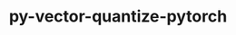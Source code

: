 ---
title: "py-vector-quantize-pytorch"
layout: cache
categories: [package, develop]
meta: {"versions": ["0.3.9"], "compilers": ["gcc@=11.3.0", "gcc@=7.3.1"], "oss": ["amzn2", "ubuntu22.04"], "platforms": ["linux"], "targets": ["ivybridge", "x86_64_v3", "x86_64_v4"], "stacks": ["ml-linux-x86_64-cpu", "ml-linux-x86_64-cuda", "root"], "num_specs": 76, "num_specs_by_stack": {"root": 76, "ml-linux-x86_64-cuda": 25, "ml-linux-x86_64-cpu": 21}}
spec_details: [{"hash": "gwayuexpybhr4x5elzy3sqchesdxdmsy", "compiler": "gcc@=7.3.1", "versions": ["0.3.9"], "os": "amzn2", "platform": "linux", "target": "ivybridge", "variants": ["build_system=python_pip"], "stacks": ["root"], "size": "-", "tarball": "https://binaries.spack.io/develop/build_cache/linux-amzn2-ivybridge/gcc-7.3.1/py-vector-quantize-pytorch-0.3.9/linux-amzn2-ivybridge-gcc-7.3.1-py-vector-quantize-pytorch-0.3.9-gwayuexpybhr4x5elzy3sqchesdxdmsy.spack"}, {"hash": "bjjtlfrl4egbwvpyihmlnzhi2rj2l2i4", "compiler": "gcc@=7.3.1", "versions": ["0.3.9"], "os": "amzn2", "platform": "linux", "target": "ivybridge", "variants": ["build_system=python_pip"], "stacks": ["root"], "size": "-", "tarball": "https://binaries.spack.io/develop/build_cache/linux-amzn2-ivybridge/gcc-7.3.1/py-vector-quantize-pytorch-0.3.9/linux-amzn2-ivybridge-gcc-7.3.1-py-vector-quantize-pytorch-0.3.9-bjjtlfrl4egbwvpyihmlnzhi2rj2l2i4.spack"}, {"hash": "22jdhzme4ynpgcvk256ami634crlnd3t", "compiler": "gcc@=7.3.1", "versions": ["0.3.9"], "os": "amzn2", "platform": "linux", "target": "ivybridge", "variants": ["build_system=python_pip"], "stacks": ["root"], "size": "-", "tarball": "https://binaries.spack.io/develop/build_cache/linux-amzn2-ivybridge/gcc-7.3.1/py-vector-quantize-pytorch-0.3.9/linux-amzn2-ivybridge-gcc-7.3.1-py-vector-quantize-pytorch-0.3.9-22jdhzme4ynpgcvk256ami634crlnd3t.spack"}, {"hash": "ewnx3xjak4dklyksnsxzglphifkfai3r", "compiler": "gcc@=7.3.1", "versions": ["0.3.9"], "os": "amzn2", "platform": "linux", "target": "ivybridge", "variants": ["build_system=python_pip"], "stacks": ["root"], "size": "-", "tarball": "https://binaries.spack.io/develop/build_cache/linux-amzn2-ivybridge/gcc-7.3.1/py-vector-quantize-pytorch-0.3.9/linux-amzn2-ivybridge-gcc-7.3.1-py-vector-quantize-pytorch-0.3.9-ewnx3xjak4dklyksnsxzglphifkfai3r.spack"}, {"hash": "5juhpjwgq4b2z5a5b6i7fvuphui7f3eg", "compiler": "gcc@=7.3.1", "versions": ["0.3.9"], "os": "amzn2", "platform": "linux", "target": "ivybridge", "variants": ["build_system=python_pip"], "stacks": ["root"], "size": "-", "tarball": "https://binaries.spack.io/develop/build_cache/linux-amzn2-ivybridge/gcc-7.3.1/py-vector-quantize-pytorch-0.3.9/linux-amzn2-ivybridge-gcc-7.3.1-py-vector-quantize-pytorch-0.3.9-5juhpjwgq4b2z5a5b6i7fvuphui7f3eg.spack"}, {"hash": "or3u2er46upwfq7w427o5exk4cnxkk4s", "compiler": "gcc@=7.3.1", "versions": ["0.3.9"], "os": "amzn2", "platform": "linux", "target": "ivybridge", "variants": ["build_system=python_pip"], "stacks": ["root"], "size": "-", "tarball": "https://binaries.spack.io/develop/build_cache/linux-amzn2-ivybridge/gcc-7.3.1/py-vector-quantize-pytorch-0.3.9/linux-amzn2-ivybridge-gcc-7.3.1-py-vector-quantize-pytorch-0.3.9-or3u2er46upwfq7w427o5exk4cnxkk4s.spack"}, {"hash": "qbb5b4grdr4c6vumrd46qpmevv5jvg47", "compiler": "gcc@=7.3.1", "versions": ["0.3.9"], "os": "amzn2", "platform": "linux", "target": "ivybridge", "variants": ["build_system=python_pip"], "stacks": ["root"], "size": "-", "tarball": "https://binaries.spack.io/develop/build_cache/linux-amzn2-ivybridge/gcc-7.3.1/py-vector-quantize-pytorch-0.3.9/linux-amzn2-ivybridge-gcc-7.3.1-py-vector-quantize-pytorch-0.3.9-qbb5b4grdr4c6vumrd46qpmevv5jvg47.spack"}, {"hash": "hw6dduigvz2ta4qaonidicnitwqqmfeg", "compiler": "gcc@=7.3.1", "versions": ["0.3.9"], "os": "amzn2", "platform": "linux", "target": "x86_64_v3", "variants": ["build_system=python_pip"], "stacks": ["root"], "size": "-", "tarball": "https://binaries.spack.io/develop/build_cache/linux-amzn2-x86_64_v3/gcc-7.3.1/py-vector-quantize-pytorch-0.3.9/linux-amzn2-x86_64_v3-gcc-7.3.1-py-vector-quantize-pytorch-0.3.9-hw6dduigvz2ta4qaonidicnitwqqmfeg.spack"}, {"hash": "rgp5wd3syb4vgadszis4erdn7j2erreu", "compiler": "gcc@=7.3.1", "versions": ["0.3.9"], "os": "amzn2", "platform": "linux", "target": "x86_64_v3", "variants": ["build_system=python_pip"], "stacks": ["root"], "size": "-", "tarball": "https://binaries.spack.io/develop/build_cache/linux-amzn2-x86_64_v3/gcc-7.3.1/py-vector-quantize-pytorch-0.3.9/linux-amzn2-x86_64_v3-gcc-7.3.1-py-vector-quantize-pytorch-0.3.9-rgp5wd3syb4vgadszis4erdn7j2erreu.spack"}, {"hash": "sd46tn42gs76kd4d6oi5i4vamcuh5urr", "compiler": "gcc@=7.3.1", "versions": ["0.3.9"], "os": "amzn2", "platform": "linux", "target": "x86_64_v3", "variants": ["build_system=python_pip"], "stacks": ["root"], "size": "-", "tarball": "https://binaries.spack.io/develop/build_cache/linux-amzn2-x86_64_v3/gcc-7.3.1/py-vector-quantize-pytorch-0.3.9/linux-amzn2-x86_64_v3-gcc-7.3.1-py-vector-quantize-pytorch-0.3.9-sd46tn42gs76kd4d6oi5i4vamcuh5urr.spack"}, {"hash": "6f375jisd6gbpl4v7mqatns44bt3k6jx", "compiler": "gcc@=7.3.1", "versions": ["0.3.9"], "os": "amzn2", "platform": "linux", "target": "x86_64_v3", "variants": ["build_system=python_pip"], "stacks": ["root"], "size": "-", "tarball": "https://binaries.spack.io/develop/build_cache/linux-amzn2-x86_64_v3/gcc-7.3.1/py-vector-quantize-pytorch-0.3.9/linux-amzn2-x86_64_v3-gcc-7.3.1-py-vector-quantize-pytorch-0.3.9-6f375jisd6gbpl4v7mqatns44bt3k6jx.spack"}, {"hash": "26ocgwfjpejxompa6yywsvwgje2cd6fk", "compiler": "gcc@=7.3.1", "versions": ["0.3.9"], "os": "amzn2", "platform": "linux", "target": "x86_64_v3", "variants": ["build_system=python_pip"], "stacks": ["root"], "size": "-", "tarball": "https://binaries.spack.io/develop/build_cache/linux-amzn2-x86_64_v3/gcc-7.3.1/py-vector-quantize-pytorch-0.3.9/linux-amzn2-x86_64_v3-gcc-7.3.1-py-vector-quantize-pytorch-0.3.9-26ocgwfjpejxompa6yywsvwgje2cd6fk.spack"}, {"hash": "bk5ogmqpeoskgq3suwuhrqyk66dnzdow", "compiler": "gcc@=7.3.1", "versions": ["0.3.9"], "os": "amzn2", "platform": "linux", "target": "x86_64_v3", "variants": ["build_system=python_pip"], "stacks": ["root"], "size": "-", "tarball": "https://binaries.spack.io/develop/build_cache/linux-amzn2-x86_64_v3/gcc-7.3.1/py-vector-quantize-pytorch-0.3.9/linux-amzn2-x86_64_v3-gcc-7.3.1-py-vector-quantize-pytorch-0.3.9-bk5ogmqpeoskgq3suwuhrqyk66dnzdow.spack"}, {"hash": "a3cwagebjh3naq55tln6aegx6zp7uod4", "compiler": "gcc@=7.3.1", "versions": ["0.3.9"], "os": "amzn2", "platform": "linux", "target": "x86_64_v3", "variants": [], "stacks": ["root"], "size": "-", "tarball": "https://binaries.spack.io/develop/build_cache/linux-amzn2-x86_64_v3/gcc-7.3.1/py-vector-quantize-pytorch-0.3.9/linux-amzn2-x86_64_v3-gcc-7.3.1-py-vector-quantize-pytorch-0.3.9-a3cwagebjh3naq55tln6aegx6zp7uod4.spack"}, {"hash": "cf2hyvwjiwuq4t6zklkhtq6bvbysbnsr", "compiler": "gcc@=7.3.1", "versions": ["0.3.9"], "os": "amzn2", "platform": "linux", "target": "x86_64_v3", "variants": ["build_system=python_pip"], "stacks": ["root"], "size": "-", "tarball": "https://binaries.spack.io/develop/build_cache/linux-amzn2-x86_64_v3/gcc-7.3.1/py-vector-quantize-pytorch-0.3.9/linux-amzn2-x86_64_v3-gcc-7.3.1-py-vector-quantize-pytorch-0.3.9-cf2hyvwjiwuq4t6zklkhtq6bvbysbnsr.spack"}, {"hash": "362tzsb23pkfksrq6m27ucjdvsm5hxys", "compiler": "gcc@=7.3.1", "versions": ["0.3.9"], "os": "amzn2", "platform": "linux", "target": "x86_64_v3", "variants": ["build_system=python_pip"], "stacks": ["root"], "size": "-", "tarball": "https://binaries.spack.io/develop/build_cache/linux-amzn2-x86_64_v3/gcc-7.3.1/py-vector-quantize-pytorch-0.3.9/linux-amzn2-x86_64_v3-gcc-7.3.1-py-vector-quantize-pytorch-0.3.9-362tzsb23pkfksrq6m27ucjdvsm5hxys.spack"}, {"hash": "fzj6j27g3nznr5yd3jsbt7gymw4niwzg", "compiler": "gcc@=7.3.1", "versions": ["0.3.9"], "os": "amzn2", "platform": "linux", "target": "x86_64_v3", "variants": [], "stacks": ["root"], "size": "-", "tarball": "https://binaries.spack.io/develop/build_cache/linux-amzn2-x86_64_v3/gcc-7.3.1/py-vector-quantize-pytorch-0.3.9/linux-amzn2-x86_64_v3-gcc-7.3.1-py-vector-quantize-pytorch-0.3.9-fzj6j27g3nznr5yd3jsbt7gymw4niwzg.spack"}, {"hash": "3dfijjxot6mewnsib42wj5e5fqmfwhdh", "compiler": "gcc@=7.3.1", "versions": ["0.3.9"], "os": "amzn2", "platform": "linux", "target": "x86_64_v3", "variants": ["build_system=python_pip"], "stacks": ["root"], "size": "-", "tarball": "https://binaries.spack.io/develop/build_cache/linux-amzn2-x86_64_v3/gcc-7.3.1/py-vector-quantize-pytorch-0.3.9/linux-amzn2-x86_64_v3-gcc-7.3.1-py-vector-quantize-pytorch-0.3.9-3dfijjxot6mewnsib42wj5e5fqmfwhdh.spack"}, {"hash": "avpmjqikawpmrchbzsh4zfbokruyrzrd", "compiler": "gcc@=7.3.1", "versions": ["0.3.9"], "os": "amzn2", "platform": "linux", "target": "x86_64_v3", "variants": ["build_system=python_pip"], "stacks": ["root"], "size": "-", "tarball": "https://binaries.spack.io/develop/build_cache/linux-amzn2-x86_64_v3/gcc-7.3.1/py-vector-quantize-pytorch-0.3.9/linux-amzn2-x86_64_v3-gcc-7.3.1-py-vector-quantize-pytorch-0.3.9-avpmjqikawpmrchbzsh4zfbokruyrzrd.spack"}, {"hash": "4patdvhiah6z4yrlbfksrjrcgmj4etkm", "compiler": "gcc@=7.3.1", "versions": ["0.3.9"], "os": "amzn2", "platform": "linux", "target": "x86_64_v3", "variants": [], "stacks": ["root"], "size": "-", "tarball": "https://binaries.spack.io/develop/build_cache/linux-amzn2-x86_64_v3/gcc-7.3.1/py-vector-quantize-pytorch-0.3.9/linux-amzn2-x86_64_v3-gcc-7.3.1-py-vector-quantize-pytorch-0.3.9-4patdvhiah6z4yrlbfksrjrcgmj4etkm.spack"}, {"hash": "qwzhd3hynjmqaonfye2ewkc4d5dni7it", "compiler": "gcc@=7.3.1", "versions": ["0.3.9"], "os": "amzn2", "platform": "linux", "target": "x86_64_v3", "variants": ["build_system=python_pip"], "stacks": ["root"], "size": "-", "tarball": "https://binaries.spack.io/develop/build_cache/linux-amzn2-x86_64_v3/gcc-7.3.1/py-vector-quantize-pytorch-0.3.9/linux-amzn2-x86_64_v3-gcc-7.3.1-py-vector-quantize-pytorch-0.3.9-qwzhd3hynjmqaonfye2ewkc4d5dni7it.spack"}, {"hash": "6omte2emhz6y7etiwkxpeaesbx3hbqte", "compiler": "gcc@=7.3.1", "versions": ["0.3.9"], "os": "amzn2", "platform": "linux", "target": "x86_64_v3", "variants": ["build_system=python_pip"], "stacks": ["root"], "size": "-", "tarball": "https://binaries.spack.io/develop/build_cache/linux-amzn2-x86_64_v3/gcc-7.3.1/py-vector-quantize-pytorch-0.3.9/linux-amzn2-x86_64_v3-gcc-7.3.1-py-vector-quantize-pytorch-0.3.9-6omte2emhz6y7etiwkxpeaesbx3hbqte.spack"}, {"hash": "7jbsnroevgdph33y4vgdffxr3mvs7l2k", "compiler": "gcc@=7.3.1", "versions": ["0.3.9"], "os": "amzn2", "platform": "linux", "target": "x86_64_v3", "variants": ["build_system=python_pip"], "stacks": ["root"], "size": "-", "tarball": "https://binaries.spack.io/develop/build_cache/linux-amzn2-x86_64_v3/gcc-7.3.1/py-vector-quantize-pytorch-0.3.9/linux-amzn2-x86_64_v3-gcc-7.3.1-py-vector-quantize-pytorch-0.3.9-7jbsnroevgdph33y4vgdffxr3mvs7l2k.spack"}, {"hash": "7rslcjehdsdf4ww2wc6le7yrz54is6h7", "compiler": "gcc@=7.3.1", "versions": ["0.3.9"], "os": "amzn2", "platform": "linux", "target": "x86_64_v3", "variants": ["build_system=python_pip"], "stacks": ["root"], "size": "-", "tarball": "https://binaries.spack.io/develop/build_cache/linux-amzn2-x86_64_v3/gcc-7.3.1/py-vector-quantize-pytorch-0.3.9/linux-amzn2-x86_64_v3-gcc-7.3.1-py-vector-quantize-pytorch-0.3.9-7rslcjehdsdf4ww2wc6le7yrz54is6h7.spack"}, {"hash": "sk4uqufm2egmtsoudqvxhfixeq7ykxsm", "compiler": "gcc@=7.3.1", "versions": ["0.3.9"], "os": "amzn2", "platform": "linux", "target": "x86_64_v3", "variants": ["build_system=python_pip"], "stacks": ["root"], "size": "-", "tarball": "https://binaries.spack.io/develop/build_cache/linux-amzn2-x86_64_v3/gcc-7.3.1/py-vector-quantize-pytorch-0.3.9/linux-amzn2-x86_64_v3-gcc-7.3.1-py-vector-quantize-pytorch-0.3.9-sk4uqufm2egmtsoudqvxhfixeq7ykxsm.spack"}, {"hash": "plzy6z5ievaxmju4xau745oksnwvizpk", "compiler": "gcc@=7.3.1", "versions": ["0.3.9"], "os": "amzn2", "platform": "linux", "target": "x86_64_v3", "variants": ["build_system=python_pip"], "stacks": ["root"], "size": "-", "tarball": "https://binaries.spack.io/develop/build_cache/linux-amzn2-x86_64_v3/gcc-7.3.1/py-vector-quantize-pytorch-0.3.9/linux-amzn2-x86_64_v3-gcc-7.3.1-py-vector-quantize-pytorch-0.3.9-plzy6z5ievaxmju4xau745oksnwvizpk.spack"}, {"hash": "x7vjugp47rkjl53jbfjzg5u5wdyqbiyn", "compiler": "gcc@=7.3.1", "versions": ["0.3.9"], "os": "amzn2", "platform": "linux", "target": "x86_64_v3", "variants": ["build_system=python_pip"], "stacks": ["root"], "size": "-", "tarball": "https://binaries.spack.io/develop/build_cache/linux-amzn2-x86_64_v3/gcc-7.3.1/py-vector-quantize-pytorch-0.3.9/linux-amzn2-x86_64_v3-gcc-7.3.1-py-vector-quantize-pytorch-0.3.9-x7vjugp47rkjl53jbfjzg5u5wdyqbiyn.spack"}, {"hash": "hhlicmwcz4d5d4md262gmqe3ht26tv5r", "compiler": "gcc@=7.3.1", "versions": ["0.3.9"], "os": "amzn2", "platform": "linux", "target": "x86_64_v3", "variants": ["build_system=python_pip"], "stacks": ["root"], "size": "-", "tarball": "https://binaries.spack.io/develop/build_cache/linux-amzn2-x86_64_v3/gcc-7.3.1/py-vector-quantize-pytorch-0.3.9/linux-amzn2-x86_64_v3-gcc-7.3.1-py-vector-quantize-pytorch-0.3.9-hhlicmwcz4d5d4md262gmqe3ht26tv5r.spack"}, {"hash": "hr6mkt5aemq7d6ucshyvtcikfcztuqwg", "compiler": "gcc@=7.3.1", "versions": ["0.3.9"], "os": "amzn2", "platform": "linux", "target": "x86_64_v4", "variants": [], "stacks": ["root"], "size": "-", "tarball": "https://binaries.spack.io/develop/build_cache/linux-amzn2-x86_64_v4/gcc-7.3.1/py-vector-quantize-pytorch-0.3.9/linux-amzn2-x86_64_v4-gcc-7.3.1-py-vector-quantize-pytorch-0.3.9-hr6mkt5aemq7d6ucshyvtcikfcztuqwg.spack"}, {"hash": "6s5djefami6paw5ql4eb7k4dgsaiymld", "compiler": "gcc@=7.3.1", "versions": ["0.3.9"], "os": "amzn2", "platform": "linux", "target": "x86_64_v4", "variants": [], "stacks": ["root"], "size": "-", "tarball": "https://binaries.spack.io/develop/build_cache/linux-amzn2-x86_64_v4/gcc-7.3.1/py-vector-quantize-pytorch-0.3.9/linux-amzn2-x86_64_v4-gcc-7.3.1-py-vector-quantize-pytorch-0.3.9-6s5djefami6paw5ql4eb7k4dgsaiymld.spack"}, {"hash": "dprxhoubm75y5shw2a5j2rytkmyc3wxm", "compiler": "gcc@=11.3.0", "versions": ["0.3.9"], "os": "ubuntu22.04", "platform": "linux", "target": "x86_64_v3", "variants": ["build_system=python_pip"], "stacks": ["ml-linux-x86_64-cuda", "root"], "size": "-", "tarball": "https://binaries.spack.io/develop/build_cache/linux-ubuntu22.04-x86_64_v3/gcc-11.3.0/py-vector-quantize-pytorch-0.3.9/linux-ubuntu22.04-x86_64_v3-gcc-11.3.0-py-vector-quantize-pytorch-0.3.9-dprxhoubm75y5shw2a5j2rytkmyc3wxm.spack"}, {"hash": "7u6mje7kfgkane7lzywvlfgnsdav7ic4", "compiler": "gcc@=11.3.0", "versions": ["0.3.9"], "os": "ubuntu22.04", "platform": "linux", "target": "x86_64_v3", "variants": ["build_system=python_pip"], "stacks": ["ml-linux-x86_64-cuda", "root"], "size": "-", "tarball": "https://binaries.spack.io/develop/build_cache/linux-ubuntu22.04-x86_64_v3/gcc-11.3.0/py-vector-quantize-pytorch-0.3.9/linux-ubuntu22.04-x86_64_v3-gcc-11.3.0-py-vector-quantize-pytorch-0.3.9-7u6mje7kfgkane7lzywvlfgnsdav7ic4.spack"}, {"hash": "a4wqkdh5u6ypbab2ykjh3zd22x72qp73", "compiler": "gcc@=11.3.0", "versions": ["0.3.9"], "os": "ubuntu22.04", "platform": "linux", "target": "x86_64_v3", "variants": ["build_system=python_pip"], "stacks": ["ml-linux-x86_64-cpu", "root"], "size": "-", "tarball": "https://binaries.spack.io/develop/build_cache/linux-ubuntu22.04-x86_64_v3/gcc-11.3.0/py-vector-quantize-pytorch-0.3.9/linux-ubuntu22.04-x86_64_v3-gcc-11.3.0-py-vector-quantize-pytorch-0.3.9-a4wqkdh5u6ypbab2ykjh3zd22x72qp73.spack"}, {"hash": "35bvzh6s4igbp264b5r7c6n4wuvzre64", "compiler": "gcc@=11.3.0", "versions": ["0.3.9"], "os": "ubuntu22.04", "platform": "linux", "target": "x86_64_v3", "variants": ["build_system=python_pip"], "stacks": ["ml-linux-x86_64-cuda", "root"], "size": "-", "tarball": "https://binaries.spack.io/develop/build_cache/linux-ubuntu22.04-x86_64_v3/gcc-11.3.0/py-vector-quantize-pytorch-0.3.9/linux-ubuntu22.04-x86_64_v3-gcc-11.3.0-py-vector-quantize-pytorch-0.3.9-35bvzh6s4igbp264b5r7c6n4wuvzre64.spack"}, {"hash": "cli7ux32i253vuda7k5ylxpdaexqsksy", "compiler": "gcc@=11.3.0", "versions": ["0.3.9"], "os": "ubuntu22.04", "platform": "linux", "target": "x86_64_v3", "variants": ["build_system=python_pip"], "stacks": ["ml-linux-x86_64-cuda", "root"], "size": "-", "tarball": "https://binaries.spack.io/develop/build_cache/linux-ubuntu22.04-x86_64_v3/gcc-11.3.0/py-vector-quantize-pytorch-0.3.9/linux-ubuntu22.04-x86_64_v3-gcc-11.3.0-py-vector-quantize-pytorch-0.3.9-cli7ux32i253vuda7k5ylxpdaexqsksy.spack"}, {"hash": "bnxrnrjhjwnbdqzef5psrysyzzdiw3hb", "compiler": "gcc@=11.3.0", "versions": ["0.3.9"], "os": "ubuntu22.04", "platform": "linux", "target": "x86_64_v3", "variants": ["build_system=python_pip"], "stacks": ["ml-linux-x86_64-cuda", "root"], "size": "-", "tarball": "https://binaries.spack.io/develop/build_cache/linux-ubuntu22.04-x86_64_v3/gcc-11.3.0/py-vector-quantize-pytorch-0.3.9/linux-ubuntu22.04-x86_64_v3-gcc-11.3.0-py-vector-quantize-pytorch-0.3.9-bnxrnrjhjwnbdqzef5psrysyzzdiw3hb.spack"}, {"hash": "fr2o75tht3inmkki6aqi4wsz5ke3bag6", "compiler": "gcc@=11.3.0", "versions": ["0.3.9"], "os": "ubuntu22.04", "platform": "linux", "target": "x86_64_v3", "variants": ["build_system=python_pip"], "stacks": ["ml-linux-x86_64-cpu", "root"], "size": "-", "tarball": "https://binaries.spack.io/develop/build_cache/linux-ubuntu22.04-x86_64_v3/gcc-11.3.0/py-vector-quantize-pytorch-0.3.9/linux-ubuntu22.04-x86_64_v3-gcc-11.3.0-py-vector-quantize-pytorch-0.3.9-fr2o75tht3inmkki6aqi4wsz5ke3bag6.spack"}, {"hash": "5ebhpjtzcdjnzbq5bwwj6w4r2ou42ok6", "compiler": "gcc@=11.3.0", "versions": ["0.3.9"], "os": "ubuntu22.04", "platform": "linux", "target": "x86_64_v3", "variants": ["build_system=python_pip"], "stacks": ["ml-linux-x86_64-cuda", "root"], "size": "-", "tarball": "https://binaries.spack.io/develop/build_cache/linux-ubuntu22.04-x86_64_v3/gcc-11.3.0/py-vector-quantize-pytorch-0.3.9/linux-ubuntu22.04-x86_64_v3-gcc-11.3.0-py-vector-quantize-pytorch-0.3.9-5ebhpjtzcdjnzbq5bwwj6w4r2ou42ok6.spack"}, {"hash": "vzsun7b5tdahgkad2iguecr3yvotkibd", "compiler": "gcc@=11.3.0", "versions": ["0.3.9"], "os": "ubuntu22.04", "platform": "linux", "target": "x86_64_v3", "variants": ["build_system=python_pip"], "stacks": ["ml-linux-x86_64-cpu", "root"], "size": "-", "tarball": "https://binaries.spack.io/develop/build_cache/linux-ubuntu22.04-x86_64_v3/gcc-11.3.0/py-vector-quantize-pytorch-0.3.9/linux-ubuntu22.04-x86_64_v3-gcc-11.3.0-py-vector-quantize-pytorch-0.3.9-vzsun7b5tdahgkad2iguecr3yvotkibd.spack"}, {"hash": "5mgoxxlrhe54xdafk3rvkijrcozxgjta", "compiler": "gcc@=11.3.0", "versions": ["0.3.9"], "os": "ubuntu22.04", "platform": "linux", "target": "x86_64_v3", "variants": ["build_system=python_pip"], "stacks": ["ml-linux-x86_64-cuda", "root"], "size": "-", "tarball": "https://binaries.spack.io/develop/build_cache/linux-ubuntu22.04-x86_64_v3/gcc-11.3.0/py-vector-quantize-pytorch-0.3.9/linux-ubuntu22.04-x86_64_v3-gcc-11.3.0-py-vector-quantize-pytorch-0.3.9-5mgoxxlrhe54xdafk3rvkijrcozxgjta.spack"}, {"hash": "aw4zyipq5jdshezxqhero26pnnzcgvrt", "compiler": "gcc@=11.3.0", "versions": ["0.3.9"], "os": "ubuntu22.04", "platform": "linux", "target": "x86_64_v3", "variants": ["build_system=python_pip"], "stacks": ["ml-linux-x86_64-cuda", "root"], "size": "-", "tarball": "https://binaries.spack.io/develop/build_cache/linux-ubuntu22.04-x86_64_v3/gcc-11.3.0/py-vector-quantize-pytorch-0.3.9/linux-ubuntu22.04-x86_64_v3-gcc-11.3.0-py-vector-quantize-pytorch-0.3.9-aw4zyipq5jdshezxqhero26pnnzcgvrt.spack"}, {"hash": "efn4hbklwm4bv3mhi4viotxlncln3khm", "compiler": "gcc@=11.3.0", "versions": ["0.3.9"], "os": "ubuntu22.04", "platform": "linux", "target": "x86_64_v3", "variants": ["build_system=python_pip"], "stacks": ["ml-linux-x86_64-cuda", "root"], "size": "-", "tarball": "https://binaries.spack.io/develop/build_cache/linux-ubuntu22.04-x86_64_v3/gcc-11.3.0/py-vector-quantize-pytorch-0.3.9/linux-ubuntu22.04-x86_64_v3-gcc-11.3.0-py-vector-quantize-pytorch-0.3.9-efn4hbklwm4bv3mhi4viotxlncln3khm.spack"}, {"hash": "gd36drbiuyoov7zhawvgmffkejevlhes", "compiler": "gcc@=11.3.0", "versions": ["0.3.9"], "os": "ubuntu22.04", "platform": "linux", "target": "x86_64_v3", "variants": ["build_system=python_pip"], "stacks": ["ml-linux-x86_64-cpu", "root"], "size": "-", "tarball": "https://binaries.spack.io/develop/build_cache/linux-ubuntu22.04-x86_64_v3/gcc-11.3.0/py-vector-quantize-pytorch-0.3.9/linux-ubuntu22.04-x86_64_v3-gcc-11.3.0-py-vector-quantize-pytorch-0.3.9-gd36drbiuyoov7zhawvgmffkejevlhes.spack"}, {"hash": "rfqicihh4uu6jmlhuqltcbyft5gu27hx", "compiler": "gcc@=11.3.0", "versions": ["0.3.9"], "os": "ubuntu22.04", "platform": "linux", "target": "x86_64_v3", "variants": ["build_system=python_pip"], "stacks": ["ml-linux-x86_64-cuda", "root"], "size": "-", "tarball": "https://binaries.spack.io/develop/build_cache/linux-ubuntu22.04-x86_64_v3/gcc-11.3.0/py-vector-quantize-pytorch-0.3.9/linux-ubuntu22.04-x86_64_v3-gcc-11.3.0-py-vector-quantize-pytorch-0.3.9-rfqicihh4uu6jmlhuqltcbyft5gu27hx.spack"}, {"hash": "jn3cxhndzin6i33hgxztl74cftaamaif", "compiler": "gcc@=11.3.0", "versions": ["0.3.9"], "os": "ubuntu22.04", "platform": "linux", "target": "x86_64_v3", "variants": ["build_system=python_pip"], "stacks": ["ml-linux-x86_64-cpu", "root"], "size": "-", "tarball": "https://binaries.spack.io/develop/build_cache/linux-ubuntu22.04-x86_64_v3/gcc-11.3.0/py-vector-quantize-pytorch-0.3.9/linux-ubuntu22.04-x86_64_v3-gcc-11.3.0-py-vector-quantize-pytorch-0.3.9-jn3cxhndzin6i33hgxztl74cftaamaif.spack"}, {"hash": "oyd5ykz5k5664pnvhogjz462fbxl4tis", "compiler": "gcc@=11.3.0", "versions": ["0.3.9"], "os": "ubuntu22.04", "platform": "linux", "target": "x86_64_v3", "variants": ["build_system=python_pip"], "stacks": ["ml-linux-x86_64-cpu", "root"], "size": "-", "tarball": "https://binaries.spack.io/develop/build_cache/linux-ubuntu22.04-x86_64_v3/gcc-11.3.0/py-vector-quantize-pytorch-0.3.9/linux-ubuntu22.04-x86_64_v3-gcc-11.3.0-py-vector-quantize-pytorch-0.3.9-oyd5ykz5k5664pnvhogjz462fbxl4tis.spack"}, {"hash": "hxtr46lpi3pb2q6hykrwt4i3aypyc3tg", "compiler": "gcc@=11.3.0", "versions": ["0.3.9"], "os": "ubuntu22.04", "platform": "linux", "target": "x86_64_v3", "variants": ["build_system=python_pip"], "stacks": ["ml-linux-x86_64-cuda", "root"], "size": "-", "tarball": "https://binaries.spack.io/develop/build_cache/linux-ubuntu22.04-x86_64_v3/gcc-11.3.0/py-vector-quantize-pytorch-0.3.9/linux-ubuntu22.04-x86_64_v3-gcc-11.3.0-py-vector-quantize-pytorch-0.3.9-hxtr46lpi3pb2q6hykrwt4i3aypyc3tg.spack"}, {"hash": "ozk7wcjfxgrrlwtine5fhfjc7dbzjhyj", "compiler": "gcc@=11.3.0", "versions": ["0.3.9"], "os": "ubuntu22.04", "platform": "linux", "target": "x86_64_v3", "variants": ["build_system=python_pip"], "stacks": ["ml-linux-x86_64-cpu", "root"], "size": "-", "tarball": "https://binaries.spack.io/develop/build_cache/linux-ubuntu22.04-x86_64_v3/gcc-11.3.0/py-vector-quantize-pytorch-0.3.9/linux-ubuntu22.04-x86_64_v3-gcc-11.3.0-py-vector-quantize-pytorch-0.3.9-ozk7wcjfxgrrlwtine5fhfjc7dbzjhyj.spack"}, {"hash": "k63q35dkl4h7do7jpf47xjiorhenffmb", "compiler": "gcc@=11.3.0", "versions": ["0.3.9"], "os": "ubuntu22.04", "platform": "linux", "target": "x86_64_v3", "variants": ["build_system=python_pip"], "stacks": ["ml-linux-x86_64-cuda", "root"], "size": "-", "tarball": "https://binaries.spack.io/develop/build_cache/linux-ubuntu22.04-x86_64_v3/gcc-11.3.0/py-vector-quantize-pytorch-0.3.9/linux-ubuntu22.04-x86_64_v3-gcc-11.3.0-py-vector-quantize-pytorch-0.3.9-k63q35dkl4h7do7jpf47xjiorhenffmb.spack"}, {"hash": "ugpwxiex2q3lt47q7qk7nefaigeu7dpx", "compiler": "gcc@=11.3.0", "versions": ["0.3.9"], "os": "ubuntu22.04", "platform": "linux", "target": "x86_64_v3", "variants": ["build_system=python_pip"], "stacks": ["ml-linux-x86_64-cpu", "root"], "size": "-", "tarball": "https://binaries.spack.io/develop/build_cache/linux-ubuntu22.04-x86_64_v3/gcc-11.3.0/py-vector-quantize-pytorch-0.3.9/linux-ubuntu22.04-x86_64_v3-gcc-11.3.0-py-vector-quantize-pytorch-0.3.9-ugpwxiex2q3lt47q7qk7nefaigeu7dpx.spack"}, {"hash": "mhshc2qf3ajp5hgrl43zppri5qkm2op6", "compiler": "gcc@=11.3.0", "versions": ["0.3.9"], "os": "ubuntu22.04", "platform": "linux", "target": "x86_64_v3", "variants": ["build_system=python_pip"], "stacks": ["ml-linux-x86_64-cpu", "root"], "size": "-", "tarball": "https://binaries.spack.io/develop/build_cache/linux-ubuntu22.04-x86_64_v3/gcc-11.3.0/py-vector-quantize-pytorch-0.3.9/linux-ubuntu22.04-x86_64_v3-gcc-11.3.0-py-vector-quantize-pytorch-0.3.9-mhshc2qf3ajp5hgrl43zppri5qkm2op6.spack"}, {"hash": "roarj3gtjafqmq2bsr6w7yxmkngs4vji", "compiler": "gcc@=11.3.0", "versions": ["0.3.9"], "os": "ubuntu22.04", "platform": "linux", "target": "x86_64_v3", "variants": ["build_system=python_pip"], "stacks": ["ml-linux-x86_64-cpu", "root"], "size": "-", "tarball": "https://binaries.spack.io/develop/build_cache/linux-ubuntu22.04-x86_64_v3/gcc-11.3.0/py-vector-quantize-pytorch-0.3.9/linux-ubuntu22.04-x86_64_v3-gcc-11.3.0-py-vector-quantize-pytorch-0.3.9-roarj3gtjafqmq2bsr6w7yxmkngs4vji.spack"}, {"hash": "jvmphoa3mqb3impdsirpqhumpvm4ukso", "compiler": "gcc@=11.3.0", "versions": ["0.3.9"], "os": "ubuntu22.04", "platform": "linux", "target": "x86_64_v3", "variants": ["build_system=python_pip"], "stacks": ["ml-linux-x86_64-cpu", "root"], "size": "-", "tarball": "https://binaries.spack.io/develop/build_cache/linux-ubuntu22.04-x86_64_v3/gcc-11.3.0/py-vector-quantize-pytorch-0.3.9/linux-ubuntu22.04-x86_64_v3-gcc-11.3.0-py-vector-quantize-pytorch-0.3.9-jvmphoa3mqb3impdsirpqhumpvm4ukso.spack"}, {"hash": "skhcndffwqeidjd3ukkruxxwd7pdzmw3", "compiler": "gcc@=11.3.0", "versions": ["0.3.9"], "os": "ubuntu22.04", "platform": "linux", "target": "x86_64_v3", "variants": ["build_system=python_pip"], "stacks": ["ml-linux-x86_64-cuda", "root"], "size": "-", "tarball": "https://binaries.spack.io/develop/build_cache/linux-ubuntu22.04-x86_64_v3/gcc-11.3.0/py-vector-quantize-pytorch-0.3.9/linux-ubuntu22.04-x86_64_v3-gcc-11.3.0-py-vector-quantize-pytorch-0.3.9-skhcndffwqeidjd3ukkruxxwd7pdzmw3.spack"}, {"hash": "gpavevfjqj452c6prua3tn5ad56tskcp", "compiler": "gcc@=11.3.0", "versions": ["0.3.9"], "os": "ubuntu22.04", "platform": "linux", "target": "x86_64_v3", "variants": ["build_system=python_pip"], "stacks": ["ml-linux-x86_64-cuda", "root"], "size": "-", "tarball": "https://binaries.spack.io/develop/build_cache/linux-ubuntu22.04-x86_64_v3/gcc-11.3.0/py-vector-quantize-pytorch-0.3.9/linux-ubuntu22.04-x86_64_v3-gcc-11.3.0-py-vector-quantize-pytorch-0.3.9-gpavevfjqj452c6prua3tn5ad56tskcp.spack"}, {"hash": "vldmhacm4ezmm2jdszbi2hcbhg2o53l7", "compiler": "gcc@=11.3.0", "versions": ["0.3.9"], "os": "ubuntu22.04", "platform": "linux", "target": "x86_64_v3", "variants": ["build_system=python_pip"], "stacks": ["ml-linux-x86_64-cpu", "root"], "size": "-", "tarball": "https://binaries.spack.io/develop/build_cache/linux-ubuntu22.04-x86_64_v3/gcc-11.3.0/py-vector-quantize-pytorch-0.3.9/linux-ubuntu22.04-x86_64_v3-gcc-11.3.0-py-vector-quantize-pytorch-0.3.9-vldmhacm4ezmm2jdszbi2hcbhg2o53l7.spack"}, {"hash": "umdimjd4a6p2s6u2gjm32i3ff3fd3lvd", "compiler": "gcc@=11.3.0", "versions": ["0.3.9"], "os": "ubuntu22.04", "platform": "linux", "target": "x86_64_v3", "variants": ["build_system=python_pip"], "stacks": ["ml-linux-x86_64-cuda", "root"], "size": "-", "tarball": "https://binaries.spack.io/develop/build_cache/linux-ubuntu22.04-x86_64_v3/gcc-11.3.0/py-vector-quantize-pytorch-0.3.9/linux-ubuntu22.04-x86_64_v3-gcc-11.3.0-py-vector-quantize-pytorch-0.3.9-umdimjd4a6p2s6u2gjm32i3ff3fd3lvd.spack"}, {"hash": "h2mdu3gtqwtay7jcopkyspzkjwuwkxnb", "compiler": "gcc@=11.3.0", "versions": ["0.3.9"], "os": "ubuntu22.04", "platform": "linux", "target": "x86_64_v3", "variants": ["build_system=python_pip"], "stacks": ["ml-linux-x86_64-cpu", "root"], "size": "-", "tarball": "https://binaries.spack.io/develop/build_cache/linux-ubuntu22.04-x86_64_v3/gcc-11.3.0/py-vector-quantize-pytorch-0.3.9/linux-ubuntu22.04-x86_64_v3-gcc-11.3.0-py-vector-quantize-pytorch-0.3.9-h2mdu3gtqwtay7jcopkyspzkjwuwkxnb.spack"}, {"hash": "6ekoromqkjqyzzzmp6ucdaxwmg7lfxkx", "compiler": "gcc@=11.3.0", "versions": ["0.3.9"], "os": "ubuntu22.04", "platform": "linux", "target": "x86_64_v3", "variants": ["build_system=python_pip"], "stacks": ["ml-linux-x86_64-cpu", "root"], "size": "-", "tarball": "https://binaries.spack.io/develop/build_cache/linux-ubuntu22.04-x86_64_v3/gcc-11.3.0/py-vector-quantize-pytorch-0.3.9/linux-ubuntu22.04-x86_64_v3-gcc-11.3.0-py-vector-quantize-pytorch-0.3.9-6ekoromqkjqyzzzmp6ucdaxwmg7lfxkx.spack"}, {"hash": "sj6euh26iunldqyhyctu5eh43sg3anst", "compiler": "gcc@=11.3.0", "versions": ["0.3.9"], "os": "ubuntu22.04", "platform": "linux", "target": "x86_64_v3", "variants": ["build_system=python_pip"], "stacks": ["ml-linux-x86_64-cuda", "root"], "size": "-", "tarball": "https://binaries.spack.io/develop/build_cache/linux-ubuntu22.04-x86_64_v3/gcc-11.3.0/py-vector-quantize-pytorch-0.3.9/linux-ubuntu22.04-x86_64_v3-gcc-11.3.0-py-vector-quantize-pytorch-0.3.9-sj6euh26iunldqyhyctu5eh43sg3anst.spack"}, {"hash": "mkvmzi3jntqnv2bjb4b3qxb2i5krifxm", "compiler": "gcc@=11.3.0", "versions": ["0.3.9"], "os": "ubuntu22.04", "platform": "linux", "target": "x86_64_v3", "variants": ["build_system=python_pip"], "stacks": ["ml-linux-x86_64-cuda", "root"], "size": "-", "tarball": "https://binaries.spack.io/develop/build_cache/linux-ubuntu22.04-x86_64_v3/gcc-11.3.0/py-vector-quantize-pytorch-0.3.9/linux-ubuntu22.04-x86_64_v3-gcc-11.3.0-py-vector-quantize-pytorch-0.3.9-mkvmzi3jntqnv2bjb4b3qxb2i5krifxm.spack"}, {"hash": "wuz4djvcrmmvs3cfoor3goxchybrgpha", "compiler": "gcc@=11.3.0", "versions": ["0.3.9"], "os": "ubuntu22.04", "platform": "linux", "target": "x86_64_v3", "variants": ["build_system=python_pip"], "stacks": ["ml-linux-x86_64-cuda", "root"], "size": "-", "tarball": "https://binaries.spack.io/develop/build_cache/linux-ubuntu22.04-x86_64_v3/gcc-11.3.0/py-vector-quantize-pytorch-0.3.9/linux-ubuntu22.04-x86_64_v3-gcc-11.3.0-py-vector-quantize-pytorch-0.3.9-wuz4djvcrmmvs3cfoor3goxchybrgpha.spack"}, {"hash": "hzluqpfhxwga7ecp47gl6ed42d6dj7qx", "compiler": "gcc@=11.3.0", "versions": ["0.3.9"], "os": "ubuntu22.04", "platform": "linux", "target": "x86_64_v3", "variants": ["build_system=python_pip"], "stacks": ["ml-linux-x86_64-cpu", "root"], "size": "-", "tarball": "https://binaries.spack.io/develop/build_cache/linux-ubuntu22.04-x86_64_v3/gcc-11.3.0/py-vector-quantize-pytorch-0.3.9/linux-ubuntu22.04-x86_64_v3-gcc-11.3.0-py-vector-quantize-pytorch-0.3.9-hzluqpfhxwga7ecp47gl6ed42d6dj7qx.spack"}, {"hash": "ocremyevhjkpaa63h5xdq7mztb7jjrxt", "compiler": "gcc@=11.3.0", "versions": ["0.3.9"], "os": "ubuntu22.04", "platform": "linux", "target": "x86_64_v3", "variants": ["build_system=python_pip"], "stacks": ["ml-linux-x86_64-cuda", "root"], "size": "-", "tarball": "https://binaries.spack.io/develop/build_cache/linux-ubuntu22.04-x86_64_v3/gcc-11.3.0/py-vector-quantize-pytorch-0.3.9/linux-ubuntu22.04-x86_64_v3-gcc-11.3.0-py-vector-quantize-pytorch-0.3.9-ocremyevhjkpaa63h5xdq7mztb7jjrxt.spack"}, {"hash": "vfjpx4ipkjjcmqntofvqzv2n2km3m2ud", "compiler": "gcc@=11.3.0", "versions": ["0.3.9"], "os": "ubuntu22.04", "platform": "linux", "target": "x86_64_v3", "variants": ["build_system=python_pip"], "stacks": ["ml-linux-x86_64-cuda", "root"], "size": "-", "tarball": "https://binaries.spack.io/develop/build_cache/linux-ubuntu22.04-x86_64_v3/gcc-11.3.0/py-vector-quantize-pytorch-0.3.9/linux-ubuntu22.04-x86_64_v3-gcc-11.3.0-py-vector-quantize-pytorch-0.3.9-vfjpx4ipkjjcmqntofvqzv2n2km3m2ud.spack"}, {"hash": "nklmtpm65jxrv5n7x6tq527xzhwrjcjr", "compiler": "gcc@=11.3.0", "versions": ["0.3.9"], "os": "ubuntu22.04", "platform": "linux", "target": "x86_64_v3", "variants": ["build_system=python_pip"], "stacks": ["ml-linux-x86_64-cpu", "root"], "size": "-", "tarball": "https://binaries.spack.io/develop/build_cache/linux-ubuntu22.04-x86_64_v3/gcc-11.3.0/py-vector-quantize-pytorch-0.3.9/linux-ubuntu22.04-x86_64_v3-gcc-11.3.0-py-vector-quantize-pytorch-0.3.9-nklmtpm65jxrv5n7x6tq527xzhwrjcjr.spack"}, {"hash": "uvcsrm2ki6lss42mcdu222ir3p2s27uj", "compiler": "gcc@=11.3.0", "versions": ["0.3.9"], "os": "ubuntu22.04", "platform": "linux", "target": "x86_64_v3", "variants": ["build_system=python_pip"], "stacks": ["ml-linux-x86_64-cpu", "root"], "size": "-", "tarball": "https://binaries.spack.io/develop/build_cache/linux-ubuntu22.04-x86_64_v3/gcc-11.3.0/py-vector-quantize-pytorch-0.3.9/linux-ubuntu22.04-x86_64_v3-gcc-11.3.0-py-vector-quantize-pytorch-0.3.9-uvcsrm2ki6lss42mcdu222ir3p2s27uj.spack"}, {"hash": "obz5londa4dlttukavye766dbxoq6flz", "compiler": "gcc@=11.3.0", "versions": ["0.3.9"], "os": "ubuntu22.04", "platform": "linux", "target": "x86_64_v3", "variants": ["build_system=python_pip"], "stacks": ["ml-linux-x86_64-cpu", "root"], "size": "-", "tarball": "https://binaries.spack.io/develop/build_cache/linux-ubuntu22.04-x86_64_v3/gcc-11.3.0/py-vector-quantize-pytorch-0.3.9/linux-ubuntu22.04-x86_64_v3-gcc-11.3.0-py-vector-quantize-pytorch-0.3.9-obz5londa4dlttukavye766dbxoq6flz.spack"}, {"hash": "kzby7o6cf2oejud7oq4teckmaykcfmpj", "compiler": "gcc@=11.3.0", "versions": ["0.3.9"], "os": "ubuntu22.04", "platform": "linux", "target": "x86_64_v3", "variants": ["build_system=python_pip"], "stacks": ["ml-linux-x86_64-cpu", "root"], "size": "-", "tarball": "https://binaries.spack.io/develop/build_cache/linux-ubuntu22.04-x86_64_v3/gcc-11.3.0/py-vector-quantize-pytorch-0.3.9/linux-ubuntu22.04-x86_64_v3-gcc-11.3.0-py-vector-quantize-pytorch-0.3.9-kzby7o6cf2oejud7oq4teckmaykcfmpj.spack"}, {"hash": "wzim5dqdzwypg4b6c43w7oslt7tibpfj", "compiler": "gcc@=11.3.0", "versions": ["0.3.9"], "os": "ubuntu22.04", "platform": "linux", "target": "x86_64_v3", "variants": ["build_system=python_pip"], "stacks": ["ml-linux-x86_64-cpu", "root"], "size": "-", "tarball": "https://binaries.spack.io/develop/build_cache/linux-ubuntu22.04-x86_64_v3/gcc-11.3.0/py-vector-quantize-pytorch-0.3.9/linux-ubuntu22.04-x86_64_v3-gcc-11.3.0-py-vector-quantize-pytorch-0.3.9-wzim5dqdzwypg4b6c43w7oslt7tibpfj.spack"}, {"hash": "xl3n2eyqg2upyv47eks46y2ns5lx474v", "compiler": "gcc@=11.3.0", "versions": ["0.3.9"], "os": "ubuntu22.04", "platform": "linux", "target": "x86_64_v3", "variants": ["build_system=python_pip"], "stacks": ["ml-linux-x86_64-cuda", "root"], "size": "-", "tarball": "https://binaries.spack.io/develop/build_cache/linux-ubuntu22.04-x86_64_v3/gcc-11.3.0/py-vector-quantize-pytorch-0.3.9/linux-ubuntu22.04-x86_64_v3-gcc-11.3.0-py-vector-quantize-pytorch-0.3.9-xl3n2eyqg2upyv47eks46y2ns5lx474v.spack"}, {"hash": "z5wzmjnlfqoevie4ngwhgluftmlklvdq", "compiler": "gcc@=11.3.0", "versions": ["0.3.9"], "os": "ubuntu22.04", "platform": "linux", "target": "x86_64_v3", "variants": ["build_system=python_pip"], "stacks": ["ml-linux-x86_64-cuda", "root"], "size": "-", "tarball": "https://binaries.spack.io/develop/build_cache/linux-ubuntu22.04-x86_64_v3/gcc-11.3.0/py-vector-quantize-pytorch-0.3.9/linux-ubuntu22.04-x86_64_v3-gcc-11.3.0-py-vector-quantize-pytorch-0.3.9-z5wzmjnlfqoevie4ngwhgluftmlklvdq.spack"}, {"hash": "zeaxgw7gh7xypeyelpnugtgbquvvmb4p", "compiler": "gcc@=11.3.0", "versions": ["0.3.9"], "os": "ubuntu22.04", "platform": "linux", "target": "x86_64_v3", "variants": ["build_system=python_pip"], "stacks": ["ml-linux-x86_64-cpu", "root"], "size": "-", "tarball": "https://binaries.spack.io/develop/build_cache/linux-ubuntu22.04-x86_64_v3/gcc-11.3.0/py-vector-quantize-pytorch-0.3.9/linux-ubuntu22.04-x86_64_v3-gcc-11.3.0-py-vector-quantize-pytorch-0.3.9-zeaxgw7gh7xypeyelpnugtgbquvvmb4p.spack"}, {"hash": "wxtiyedefztlt7myulkrvwv2ab77i2fx", "compiler": "gcc@=11.3.0", "versions": ["0.3.9"], "os": "ubuntu22.04", "platform": "linux", "target": "x86_64_v3", "variants": ["build_system=python_pip"], "stacks": ["ml-linux-x86_64-cuda", "root"], "size": "-", "tarball": "https://binaries.spack.io/develop/build_cache/linux-ubuntu22.04-x86_64_v3/gcc-11.3.0/py-vector-quantize-pytorch-0.3.9/linux-ubuntu22.04-x86_64_v3-gcc-11.3.0-py-vector-quantize-pytorch-0.3.9-wxtiyedefztlt7myulkrvwv2ab77i2fx.spack"}, {"hash": "ykobz4ebaxcdmh6bgnknmmzvqwrqxw5s", "compiler": "gcc@=11.3.0", "versions": ["0.3.9"], "os": "ubuntu22.04", "platform": "linux", "target": "x86_64_v3", "variants": ["build_system=python_pip"], "stacks": ["ml-linux-x86_64-cuda", "root"], "size": "-", "tarball": "https://binaries.spack.io/develop/build_cache/linux-ubuntu22.04-x86_64_v3/gcc-11.3.0/py-vector-quantize-pytorch-0.3.9/linux-ubuntu22.04-x86_64_v3-gcc-11.3.0-py-vector-quantize-pytorch-0.3.9-ykobz4ebaxcdmh6bgnknmmzvqwrqxw5s.spack"}, {"hash": "wux5loegik6odj2izabrspvpwhextmyf", "compiler": "gcc@=11.3.0", "versions": ["0.3.9"], "os": "ubuntu22.04", "platform": "linux", "target": "x86_64_v3", "variants": ["build_system=python_pip"], "stacks": ["ml-linux-x86_64-cuda", "root"], "size": "-", "tarball": "https://binaries.spack.io/develop/build_cache/linux-ubuntu22.04-x86_64_v3/gcc-11.3.0/py-vector-quantize-pytorch-0.3.9/linux-ubuntu22.04-x86_64_v3-gcc-11.3.0-py-vector-quantize-pytorch-0.3.9-wux5loegik6odj2izabrspvpwhextmyf.spack"}]
---